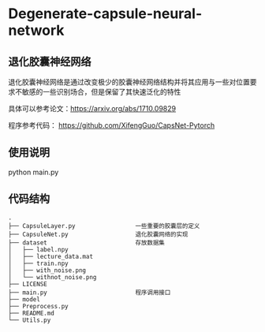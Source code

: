 # Degenerate-capsule-neural-network
## 退化胶囊神经网络
退化胶囊神经网络是通过改变极少的胶囊神经网络结构并将其应用与一些对位置要求不敏感的一些识别场合，但是保留了其快速泛化的特性

具体可以参考论文：https://arxiv.org/abs/1710.09829

程序参考代码： https://github.com/XifengGuo/CapsNet-Pytorch

## 使用说明
python main.py

## 代码结构
```
.
├── CapsuleLayer.py                 一些重要的胶囊层的定义
├── CapsuleNet.py                   退化胶囊网络的实现
├── dataset                         存放数据集
│   ├── label.npy
│   ├── lecture_data.mat
│   ├── train.npy
│   ├── with_noise.png
│   └── withnot_noise.png
├── LICENSE
├── main.py                         程序调用接口
├── model
├── Preprocess.py                   
├── README.md
└── Utils.py
```